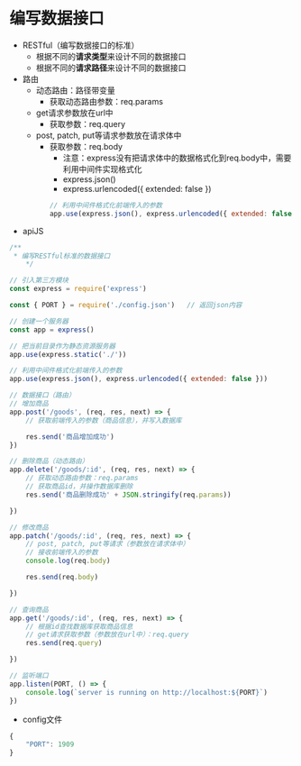 # 编写数据接口
* RESTful（编写数据接口的标准）
    * 根据不同的**请求类型**来设计不同的数据接口
    * 根据不同的**请求路径**来设计不同的数据接口
* 路由
    * 动态路由：路径带变量
        * 获取动态路由参数：req.params
    * get请求参数放在url中
        * 获取参数：req.query
    * post, patch, put等请求参数放在请求体中
        * 获取参数：req.body
            * 注意：express没有把请求体中的数据格式化到req.body中，需要利用中间件实现格式化
            * express.json()
            * express.urlencoded({ extended: false })
            ```js
            // 利用中间件格式化前端传入的参数
            app.use(express.json(), express.urlencoded({ extended: false }))
            ```
* apiJS
```js
/**
 * 编写RESTful标准的数据接口
    */

// 引入第三方模块
const express = require('express')

const { PORT } = require('./config.json')   // 返回json内容

// 创建一个服务器
const app = express()

// 把当前目录作为静态资源服务器
app.use(express.static('./'))

// 利用中间件格式化前端传入的参数
app.use(express.json(), express.urlencoded({ extended: false }))

// 数据接口（路由）
// 增加商品
app.post('/goods', (req, res, next) => {
    // 获取前端传入的参数（商品信息），并写入数据库

    res.send('商品增加成功')
})

// 删除商品（动态路由）
app.delete('/goods/:id', (req, res, next) => {
    // 获取动态路由参数：req.params
    // 获取商品id，并操作数据库删除
    res.send('商品删除成功' + JSON.stringify(req.params))

})

// 修改商品
app.patch('/goods/:id', (req, res, next) => {
    // post, patch, put等请求（参数放在请求体中）
    // 接收前端传入的参数
    console.log(req.body)

    res.send(req.body)

})

// 查询商品
app.get('/goods/:id', (req, res, next) => {
    // 根据id查找数据库获取商品信息
    // get请求获取参数（参数放在url中）：req.query
    res.send(req.query)

})

// 监听端口
app.listen(PORT, () => {
    console.log(`server is running on http://localhost:${PORT}`)
})

```
* config文件
```js
{
    "PORT": 1909
}
```
